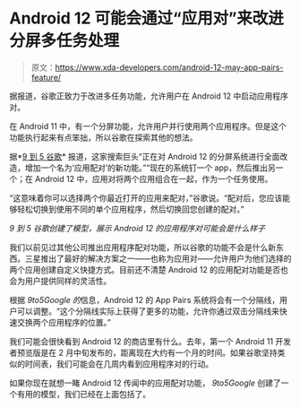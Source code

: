 # Android 12 可能会通过“应用对”来改进分屏多任务处理

> 原文：<https://www.xda-developers.com/android-12-may-app-pairs-feature/>

据报道，谷歌正致力于改进多任务功能，允许用户在 Android 12 中启动应用程序对。

在 Android 11 中，有一个分屏功能，允许用户并行使用两个应用程序。但是这个功能执行起来有点笨拙，所以谷歌在探索其他的想法。

据*[9 到 5 谷歌](https://9to5google.com/2021/01/20/android-12-set-to-revamp-split-screen-with-app-pairs/)* 报道，这家搜索巨头“正在对 Android 12 的分屏系统进行全面改造，增加一个名为‘应用配对’的新功能。”“现在的系统钉一个 app，然后推出另一个；在 Android 12 中，应用对将两个应用组合在一起，作为一个任务使用。

“这意味着你可以选择两个你最近打开的应用来配对，”谷歌说。“配对后，您应该能够轻松切换到使用不同的单个应用程序，然后切换回您创建的配对。”

*9 到 5 谷歌创建了模型，展示 Android 12 的应用程序对可能会是什么样子*

我们以前见过其他公司推出应用程序配对功能，所以谷歌的功能不会是什么新东西。三星推出了最好的解决方案之一——也称为应用对——允许用户为他们选择的两个应用创建自定义快捷方式。目前还不清楚 Android 12 的应用配对功能是否也会为用户提供同样的灵活性。

根据 *9to5Google 的*信息，Android 12 的 App Pairs 系统将会有一个分隔线，用户可以调整。“这个分隔线实际上获得了更多的功能，允许你通过双击分隔线来快速交换两个应用程序的位置。”

我们可能会很快看到 Android 12 的商店里有什么。去年，第一个 Android 11 开发者预览版是在 2 月中旬发布的，距离现在大约有一个月的时间。如果谷歌坚持类似的时间表，我们可能会在几周内看到应用程序对的行动。

如果你现在就想一睹 Android 12 传闻中的应用配对功能， *9to5Google* 创建了一个有用的模型，我们已经在上面包括了。